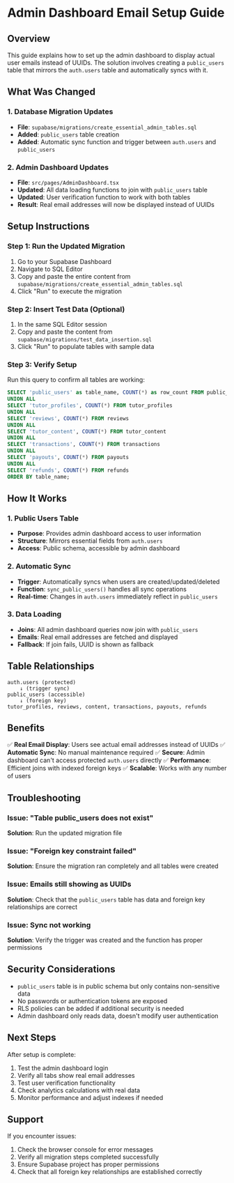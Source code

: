 # Admin Dashboard Email Setup Guide

## Overview
This guide explains how to set up the admin dashboard to display actual user emails instead of UUIDs. The solution involves creating a `public_users` table that mirrors the `auth.users` table and automatically syncs with it.

## What Was Changed

### 1. Database Migration Updates
- **File**: `supabase/migrations/create_essential_admin_tables.sql`
- **Added**: `public_users` table creation
- **Added**: Automatic sync function and trigger between `auth.users` and `public_users`

### 2. Admin Dashboard Updates
- **File**: `src/pages/AdminDashboard.tsx`
- **Updated**: All data loading functions to join with `public_users` table
- **Updated**: User verification function to work with both tables
- **Result**: Real email addresses will now be displayed instead of UUIDs

## Setup Instructions

### Step 1: Run the Updated Migration
1. Go to your Supabase Dashboard
2. Navigate to SQL Editor
3. Copy and paste the entire content from `supabase/migrations/create_essential_admin_tables.sql`
4. Click "Run" to execute the migration

### Step 2: Insert Test Data (Optional)
1. In the same SQL Editor session
2. Copy and paste the content from `supabase/migrations/test_data_insertion.sql`
3. Click "Run" to populate tables with sample data

### Step 3: Verify Setup
Run this query to confirm all tables are working:
```sql
SELECT 'public_users' as table_name, COUNT(*) as row_count FROM public_users
UNION ALL
SELECT 'tutor_profiles', COUNT(*) FROM tutor_profiles
UNION ALL
SELECT 'reviews', COUNT(*) FROM reviews
UNION ALL
SELECT 'tutor_content', COUNT(*) FROM tutor_content
UNION ALL
SELECT 'transactions', COUNT(*) FROM transactions
UNION ALL
SELECT 'payouts', COUNT(*) FROM payouts
UNION ALL
SELECT 'refunds', COUNT(*) FROM refunds
ORDER BY table_name;
```

## How It Works

### 1. Public Users Table
- **Purpose**: Provides admin dashboard access to user information
- **Structure**: Mirrors essential fields from `auth.users`
- **Access**: Public schema, accessible by admin dashboard

### 2. Automatic Sync
- **Trigger**: Automatically syncs when users are created/updated/deleted
- **Function**: `sync_public_users()` handles all sync operations
- **Real-time**: Changes in `auth.users` immediately reflect in `public_users`

### 3. Data Loading
- **Joins**: All admin dashboard queries now join with `public_users`
- **Emails**: Real email addresses are fetched and displayed
- **Fallback**: If join fails, UUID is shown as fallback

## Table Relationships

```
auth.users (protected)
    ↓ (trigger sync)
public_users (accessible)
    ↓ (foreign key)
tutor_profiles, reviews, content, transactions, payouts, refunds
```

## Benefits

✅ **Real Email Display**: Users see actual email addresses instead of UUIDs
✅ **Automatic Sync**: No manual maintenance required
✅ **Secure**: Admin dashboard can't access protected `auth.users` directly
✅ **Performance**: Efficient joins with indexed foreign keys
✅ **Scalable**: Works with any number of users

## Troubleshooting

### Issue: "Table public_users does not exist"
**Solution**: Run the updated migration file

### Issue: "Foreign key constraint failed"
**Solution**: Ensure the migration ran completely and all tables were created

### Issue: Emails still showing as UUIDs
**Solution**: Check that the `public_users` table has data and foreign key relationships are correct

### Issue: Sync not working
**Solution**: Verify the trigger was created and the function has proper permissions

## Security Considerations

- `public_users` table is in public schema but only contains non-sensitive data
- No passwords or authentication tokens are exposed
- RLS policies can be added if additional security is needed
- Admin dashboard only reads data, doesn't modify user authentication

## Next Steps

After setup is complete:
1. Test the admin dashboard login
2. Verify all tabs show real email addresses
3. Test user verification functionality
4. Check analytics calculations with real data
5. Monitor performance and adjust indexes if needed

## Support

If you encounter issues:
1. Check the browser console for error messages
2. Verify all migration steps completed successfully
3. Ensure Supabase project has proper permissions
4. Check that all foreign key relationships are established correctly
